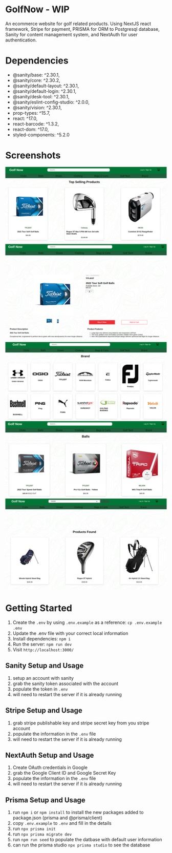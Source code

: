 # GolfNow - WIP

An ecommerce website for golf related products. Using NextJS react framework, Stripe for payment, PRISMA for ORM to Postgresql database, Sanity for content management system, and NextAuth for user authentication.

# Dependencies

- @sanity/base: ^2.30.1,
- @sanity/core: ^2.30.2,
- @sanity/default-layout: ^2.30.1,
- @sanity/default-login: ^2.30.1,
- @sanity/desk-tool: ^2.30.1,
- @sanity/eslint-config-studio: ^2.0.0,
- @sanity/vision: ^2.30.1,
- prop-types: ^15.7,
- react: ^17.0,
- react-barcode: ^1.3.2,
- react-dom: ^17.0,
- styled-components: ^5.2.0

# Screenshots

!['homepage'](doc/1-homepage.png)
!['product-page'](doc/2-productPage.png)
!['brand-search'](doc/3-brandSearch.png)
!['product-categories'](doc/4-productCategories.png)
!['product-search'](doc/5-productSearch.png)

# Getting Started

1. Create the `.env` by using `.env.example` as a reference: `cp .env.example .env`
2. Update the .env file with your correct local information
3. Install dependencies: `npm i`
4. Run the server: `npm run dev`
5. Visit `http://localhost:3000/`

## Sanity Setup and Usage

1. setup an account with sanity
2. grab the sanity token associated with the account
3. populate the token in `.env`
4. will need to restart the server if it is already running

## Stripe Setup and Usage

1. grab stripe publishable key and stripe secret key from you stripe account
2. populate the information in the `.env` file
3. will need to restart the server if it is already running

## NextAuth Setup and Usage

1. Create OAuth credentials in Google
2. grab the Google Client ID and Google Secret Key
3. populate the information in the `.env` file
4. will need to restart the server if it is already running

## Prisma Setup and Usage

1. run `npm i` or `npm install` to install the new packages added to package.json (prisma and @prisma/client)
2. copy `.env.example` to `.env` and fill in the details
3. run `npx prisma init`
4. run `npx prisma migrate dev`
5. run `npm run seed` to populate the datbase with default user information
6. can run the prisma studio `npx prisma studio` to see the database
